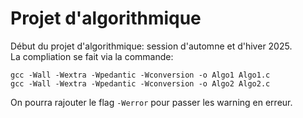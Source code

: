 # Projet d'algorithmique

Début du projet d'algorithmique: session d'automne et d'hiver 2025.
<br>
La compliation se fait via la commande:
```
gcc -Wall -Wextra -Wpedantic -Wconversion -o Algo1 Algo1.c
gcc -Wall -Wextra -Wpedantic -Wconversion -o Algo2 Algo2.c
```
On pourra rajouter le flag ``-Werror`` pour passer les warning en erreur.